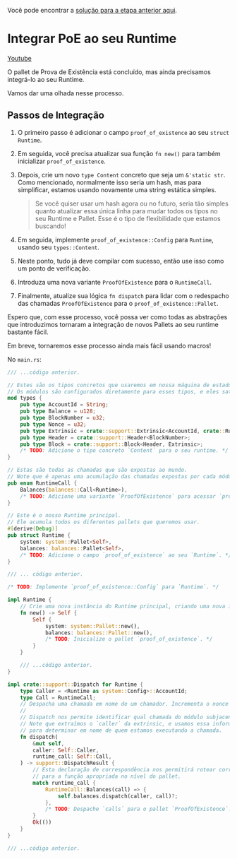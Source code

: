Você pode encontrar a [solução para a etapa anterior aqui](https://gist.github.com/nomadbitcoin/4a8f9dec88337d3b6f40e4d6840dc305).

# Integrar PoE ao seu Runtime

[Youtube](https://youtu.be/E318nxGLXb8?si=5i1YURis8mFDLQ2q)

O pallet de Prova de Existência está concluído, mas ainda precisamos integrá-lo ao seu Runtime.

Vamos dar uma olhada nesse processo.

## Passos de Integração

1. O primeiro passo é adicionar o campo `proof_of_existence` ao seu `struct Runtime`.
2. Em seguida, você precisa atualizar sua função `fn new()` para também inicializar `proof_of_existence`.
3. Depois, crie um novo `type Content` concreto que seja um `&'static str`. Como mencionado, normalmente isso seria um hash, mas para simplificar, estamos usando novamente uma string estática simples.

	> Se você quiser usar um hash agora ou no futuro, seria tão simples quanto atualizar essa única linha para mudar todos os tipos no seu Runtime e Pallet. Esse é o tipo de flexibilidade que estamos buscando!

4. Em seguida, implemente `proof_of_existence::Config` para `Runtime`, usando seu `types::Content`.
5. Neste ponto, tudo já deve compilar com sucesso, então use isso como um ponto de verificação.
6. Introduza uma nova variante `ProofOfExistence` para o `RuntimeCall`.
7. Finalmente, atualize sua lógica `fn dispatch` para lidar com o redespacho das chamadas `ProofOfExistence` para o `proof_of_existence::Pallet`.

Espero que, com esse processo, você possa ver como todas as abstrações que introduzimos tornaram a integração de novos Pallets ao seu runtime bastante fácil.

Em breve, tornaremos esse processo ainda mais fácil usando macros!

No `main.rs`:

```rust
/// ...código anterior.

// Estes são os tipos concretos que usaremos em nossa máquina de estado simples.
// Os módulos são configurados diretamente para esses tipos, e eles satisfazem todos os nossos requisitos de traits.
mod types {
	pub type AccountId = String;
	pub type Balance = u128;
	pub type BlockNumber = u32;
	pub type Nonce = u32;
	pub type Extrinsic = crate::support::Extrinsic<AccountId, crate::RuntimeCall>;
	pub type Header = crate::support::Header<BlockNumber>;
	pub type Block = crate::support::Block<Header, Extrinsic>;
	/* TODO: Adicione o tipo concreto `Content` para o seu runtime. */
}

// Estas são todas as chamadas que são expostas ao mundo.
// Note que é apenas uma acumulação das chamadas expostas por cada módulo.
pub enum RuntimeCall {
	Balances(balances::Call<Runtime>),
	/* TODO: Adicione uma variante `ProofOfExistence` para acessar `proof_of_existence::Call`. */
}

// Este é o nosso Runtime principal.
// Ele acumula todos os diferentes pallets que queremos usar.
#[derive(Debug)]
pub struct Runtime {
	system: system::Pallet<Self>,
	balances: balances::Pallet<Self>,
	/* TODO: Adicione o campo `proof_of_existence` ao seu `Runtime`. */
}

/// ... código anterior.

/* TODO: Implemente `proof_of_existence::Config` para `Runtime`. */

impl Runtime {
	// Crie uma nova instância do Runtime principal, criando uma nova instância de cada pallet.
	fn new() -> Self {
		Self {
			system: system::Pallet::new(),
			balances: balances::Pallet::new(),
			/* TODO: Inicialize o pallet `proof_of_existence`. */
		}
	}

    /// ...código anterior.
}

impl crate::support::Dispatch for Runtime {
	type Caller = <Runtime as system::Config>::AccountId;
	type Call = RuntimeCall;
	// Despacha uma chamada em nome de um chamador. Incrementa o nonce do chamador.
	//
	// Dispatch nos permite identificar qual chamada do módulo subjacente queremos executar.
	// Note que extraímos o `caller` da extrinsic, e usamos essa informação
	// para determinar em nome de quem estamos executando a chamada.
	fn dispatch(
		&mut self,
		caller: Self::Caller,
		runtime_call: Self::Call,
	) -> support::DispatchResult {
		// Esta declaração de correspondência nos permitirá rotear corretamente `RuntimeCall`s
		// para a função apropriada no nível do pallet.
		match runtime_call {
			RuntimeCall::Balances(call) => {
				self.balances.dispatch(caller, call)?;
			},
			/* TODO: Despache `calls` para o pallet `ProofOfExistence`. */
		}
		Ok(())
	}
}

/// ...código anterior.
```